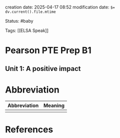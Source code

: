creation date: 2025-04-17 08:52
modification date: `$= dv.current().file.mtime`

Status: #baby 

Tags: [[ELSA Speak]]

# Pearson PTE Prep B1

## Unit 1: A positive impact












# Abbreviation

| Abbreviation | Meaning |
| ------------ | ------- |
|              |         |


# References